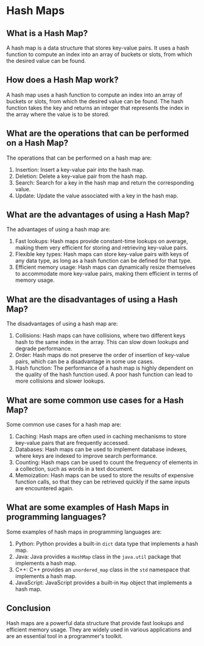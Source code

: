 # Hash Maps

## What is a Hash Map?

A hash map is a data structure that stores key-value pairs. It uses a hash function to compute an index into an array of buckets or slots, from which the desired value can be found.

## How does a Hash Map work?

A hash map uses a hash function to compute an index into an array of buckets or slots, from which the desired value can be found. The hash function takes the key and returns an integer that represents the index in the array where the value is to be stored.

## What are the operations that can be performed on a Hash Map?

The operations that can be performed on a hash map are:

1. Insertion: Insert a key-value pair into the hash map.
2. Deletion: Delete a key-value pair from the hash map.
3. Search: Search for a key in the hash map and return the corresponding value.
4. Update: Update the value associated with a key in the hash map.

## What are the advantages of using a Hash Map?

The advantages of using a hash map are:

1. Fast lookups: Hash maps provide constant-time lookups on average, making them very efficient for storing and retrieving key-value pairs.
2. Flexible key types: Hash maps can store key-value pairs with keys of any data type, as long as a hash function can be defined for that type.
3. Efficient memory usage: Hash maps can dynamically resize themselves to accommodate more key-value pairs, making them efficient in terms of memory usage.

## What are the disadvantages of using a Hash Map?

The disadvantages of using a hash map are:

1. Collisions: Hash maps can have collisions, where two different keys hash to the same index in the array. This can slow down lookups and degrade performance.
2. Order: Hash maps do not preserve the order of insertion of key-value pairs, which can be a disadvantage in some use cases.
3. Hash function: The performance of a hash map is highly dependent on the quality of the hash function used. A poor hash function can lead to more collisions and slower lookups.

## What are some common use cases for a Hash Map?

Some common use cases for a hash map are:

1. Caching: Hash maps are often used in caching mechanisms to store key-value pairs that are frequently accessed.
2. Databases: Hash maps can be used to implement database indexes, where keys are indexed to improve search performance.
3. Counting: Hash maps can be used to count the frequency of elements in a collection, such as words in a text document.
4. Memoization: Hash maps can be used to store the results of expensive function calls, so that they can be retrieved quickly if the same inputs are encountered again.

## What are some examples of Hash Maps in programming languages?

Some examples of hash maps in programming languages are:

1. Python: Python provides a built-in `dict` data type that implements a hash map.
2. Java: Java provides a `HashMap` class in the `java.util` package that implements a hash map.
3. C++: C++ provides an `unordered_map` class in the `std` namespace that implements a hash map.
4. JavaScript: JavaScript provides a built-in `Map` object that implements a hash map.

## Conclusion

Hash maps are a powerful data structure that provide fast lookups and efficient memory usage. They are widely used in various applications and are an essential tool in a programmer's toolkit.
